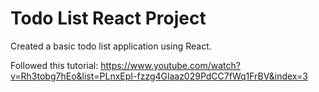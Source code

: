# Todo List React Project

Created a basic todo list application using React.

Followed this tutorial:
https://www.youtube.com/watch?v=Rh3tobg7hEo&list=PLnxEpI-fzzg4Glaaz029PdCC7fWq1FrBV&index=3
